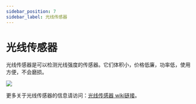 ```yaml
---
sidebar_position: 7
sidebar_label: 光线传感器
---
```


# 光线传感器

光线传感器是可以检测光线强度的传感器。它们体积小，价格低廉，功率低，使用方便，不会磨损。

![](https://wiki-media-ef.oss-cn-hongkong.aliyuncs.com/docs/microbit/sensor/octopus-sensors/sensor/images/04092_01.jpg)

更多关于光线传感器的信息请访问：[光线传感器 wiki链接](https://wiki.elecfreaks.com/en/microbit/sensor/octopus-sensors/sensor/octopus_ef04092/)。
